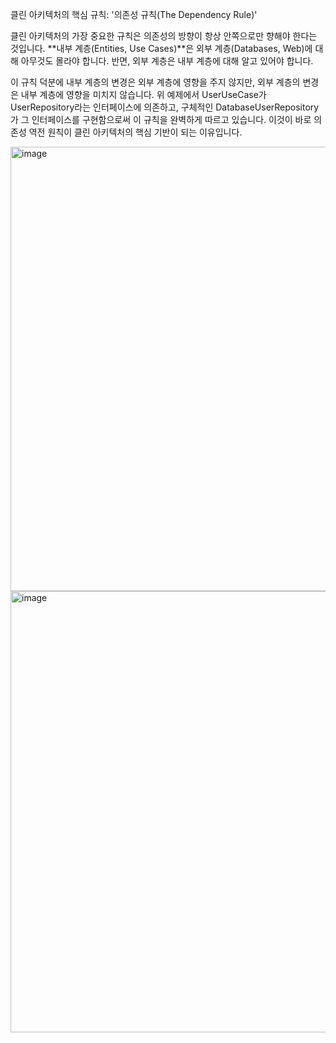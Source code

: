 클린 아키텍처의 핵심 규칙: '의존성 규칙(The Dependency Rule)'

클린 아키텍처의 가장 중요한 규칙은 의존성의 방향이 항상 안쪽으로만 향해야 한다는 것입니다.
**내부 계층(Entities, Use Cases)**은 외부 계층(Databases, Web)에 대해 아무것도 몰라야 합니다.
반면, 외부 계층은 내부 계층에 대해 알고 있어야 합니다.

이 규칙 덕분에 내부 계층의 변경은 외부 계층에 영향을 주지 않지만, 외부 계층의 변경은 내부 계층에 영향을 미치지 않습니다. 위 예제에서 UserUseCase가 UserRepository라는 인터페이스에 의존하고, 구체적인 DatabaseUserRepository가 그 인터페이스를 구현함으로써 이 규칙을 완벽하게 따르고 있습니다. 이것이 바로 의존성 역전 원칙이 클린 아키텍처의 핵심 기반이 되는 이유입니다.


<img width="721" height="711" alt="image" src="https://github.com/user-attachments/assets/f4c09ddc-337f-47ce-97d7-cdc755e5e0de" />

<img width="721" height="706" alt="image" src="https://github.com/user-attachments/assets/b9a731d5-23d0-40fe-a805-232068564f51" />

